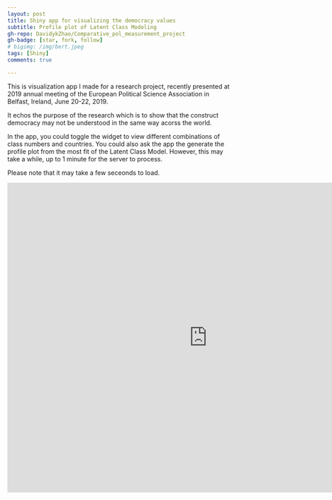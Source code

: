 ```yaml
---
layout: post
title: Shiny app for visualizing the democracy values
subtitle: Profile plot of Latent Class Modeling
gh-repo: DavidykZhao/Comparative_pol_measurement_project
gh-badge: [star, fork, follow]
# bigimg: /img/bert.jpeg
tags: [Shiny]
comments: true

---
```


This is visualization app I made for a research project, recently presented at 2019 annual meeting of the
European Political Science Association in Belfast, Ireland, June 20-22, 2019. 

It echos the purpose of the research which is to show that the construct democracy may not be understood in the same way acorss 
the world. 

In the app, you could toggle the widget to view different combinations of class numbers and countries. 
You could also ask the app the generate the profile plot from the most fit of the Latent Class Model. However, this may take a while, up to 1 minute for
the server to process. 

Please note that it may take a few seceonds to load.

<iframe width="900" height="700" scrolling="no" frameborder="no"  src="https://yikai-zhao.shinyapps.io/shiny_app/"> </iframe>


